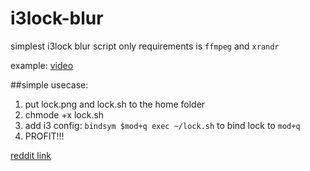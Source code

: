 # i3lock-blur

simplest i3lock blur script only requirements is `ffmpeg` and `xrandr`

example: [video](https://gfycat.com/SentimentalTemptingElephantbeetle)

##simple usecase:

1. put lock.png and lock.sh to the home folder
2. chmode +x lock.sh
3. add i3 config: `bindsym $mod+q exec ~/lock.sh` to bind lock to `mod+q`
4. PROFIT!!!

[reddit link](https://www.reddit.com/r/unixporn/comments/4yj29e/i3lock_simple_blur_script/)
